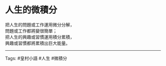 # 人生的微積分

把人生的問題或工作運用微分分解，  
問題或工作都將變很簡單；  
把人生的興趣或習慣運用積分累積，  
興趣或習慣都將累積出巨大能量。

---

Tags: #皇村小語 #人生 #微積分
